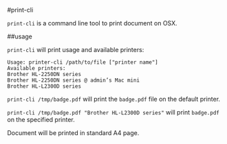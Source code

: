 #print-cli

`print-cli` is a command line tool to print document on OSX.

##usage

`print-cli` will print usage and available printers:

````
Usage: printer-cli /path/to/file ["printer name"]
Available printers:
Brother HL-2250DN series
Brother HL-2250DN series @ admin’s Mac mini
Brother HL-L2300D series
````

`print-cli /tmp/badge.pdf` will print the `badge.pdf` file on the default printer.

`print-cli /tmp/badge.pdf "Brother HL-L2300D series"` will print `badge.pdf` on the specified printer.


Document will be printed in standard A4 page.


